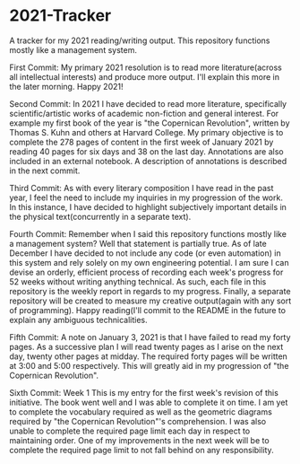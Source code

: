 # 2021-Tracker
A tracker for my 2021 reading/writing output. This repository functions mostly like a management system.

First Commit:
My primary 2021 resolution is to read more literature(across all intellectual interests) and produce more output. I'll explain this more in the later morning. Happy 2021!

Second Commit:
In 2021 I have decided to read more literature, specifically scientific/artistic works of academic non-fiction and general interest. For example my first book of the year is "the Copernican Revolution", written by Thomas S. Kuhn and others at Harvard College. My primary objective is to complete the 278 pages of content in the first week of January 2021 by reading 40 pages for six days and 38 on the last day. Annotations are also included in an external notebook. A description of annotations is described in the next commit.

Third Commit:
As with every literary composition I have read in the past year, I feel the need to include my inquiries in my progression of the work. In this instance, I have decided to highlight subjectively important details in the physical text(concurrently in a separate text).

Fourth Commit:
Remember when I said this repository functions mostly like a management system? Well that statement is partially true. As of late December I have decided to not include any code (or even automation) in this system and rely solely on my own engineering potential. I am sure I can devise an orderly, efficient process of recording each week's progress for 52 weeks without writing anything technical. As such, each file in this repository is the weekly report in regards to my progress. Finally, a separate repository will be created to measure my creative output(again with any sort of programming). Happy reading(I'll commit to the README in the future to explain any ambiguous technicalities.

Fifth Commit:
A note on January 3, 2021 is that I have failed to read my forty pages. As a successive plan I will read twenty pages as I arise on the next day, twenty other pages at midday. The required forty pages will be written at 3:00 and 5:00 respectively. This will greatly aid in my progression of "the Copernican Revolution".

Sixth Commit: Week 1
This is my entry for the first week's revision of this initiative. The book went well and I was able to complete it on time. I am yet to complete the vocabulary required as well as the geometric diagrams required by "the Copernican Revolution"'s comprehension. I was also unable to complete the required page limit each day in respect to maintaining order. One of my improvements in the next week will be to complete the required page limit to not fall behind on any responsibility.
